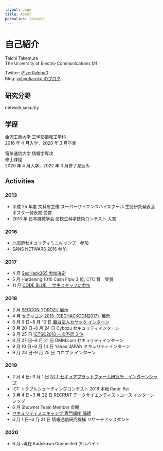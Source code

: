```yaml
---
layout: page
title: About
permalink: /about/
---
```


# 自己紹介

Taichi Takemura  
The University of Electro-Communications M1

Twitter: [@zer0alpha0](https://twitter.com/zer0alpha0)  
Blog: [yotiyotiaruku のブログ](http://yotiyotiaruku.hatenablog.com/)

## 研究分野

network,security

## 学歴

金沢工業大学 工学部情報工学科  
2016 年 4 月入学，2020 年 3 月卒業

電気通信大学 情報学専攻  
修士課程  
2020 年 4 月入学，2022 年 3 月修了見込み

## Activities

### 2013

- 平成 25 年度 文科省主催 スーパーサイエンスハイスクール 生徒研究発表会 ポスター発表賞 受賞
- 2013 年 日本機械学会 高校生科学技術コンテスト 入賞

### 2016

- 北海道セキュリティミニキャンプ　参加
- SANS NETWARS 2016 参加

### 2017

- 4 月 [SecHack365 参加決定](https://twitter.com/taiton_hoge/status/862758547326554112)
- 5 月 Hardening 1010 Cash Flow 3 位, CTC 賞　受賞
- 11 月 [CODE BLUE 　学生スタッフに参加](http://yotiyotiaruku.hatenablog.com/entry/2018/01/29/113805)

### 2018

- 2 月 [SECCON YOROZU 展示](https://2017.seccon.jp/news/summary/seccon-20171/seccon2017.html)
- 4 月 [セチャコン 2018（SECHACKCON2017）展示](https://2017.seccon.jp/news/2018sechackcon2017.html)
- 8 月 6 日~8 月 10 日 [面白法人カヤック インターン](https://yotiyotiaruku.hatenablog.com/entry/2018/12/16/200127)
- 8 月 20 日~8 月 24 日 Cybozu セキュリティインターン
- 8 月 25 日 [ICTSC2018 一次予選 3 位](https://icttoracon.net/archives/6950)
- 8 月 27 日~9 月 21 日 DMM.com セキュリティインターン
- 9 月 10 日~9 月 14 日 Yahoo!JAPAN セキュリティインターン
- 9 月 23 日~9 月 25 日 コロプラ インターン

### 2019

- 2 月 4 日~3 月 1 日 [NTT セキュアプラットフォーム研究所　インターンシップ](https://yotiyotiaruku.hatenablog.com/entry/2019/04/21/085449)
- ICT トラブルシューティングコンテスト 2018 本戦 Rank: 6st
- 3 月 4 日~3 月 22 日 RECRUIT データサイエンティストコース インターンシップ
- 6 月 Shownet Team Member 会期
- [セキュリティミニキャンプ 専門講座 講師](https://www.security-camp.or.jp/minicamp/ishikawa2019.html)
- 6 月 1 日~3 月 31 日 情報通信研究機構 リサーチアシスタント

### 2020

- 6 月~現在 Kadokawa Connected アルバイト
